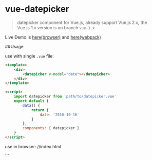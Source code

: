 # vue-datepicker

> datepicker component for Vue.js, already support Vue.js 2.x, the Vue.js 1.x version is on branch `vue-1.x`.


Live Demo is [here(browser)](http://www.showonne.com/vue-datepicker/dist/browser/) and [here(webpack)](http://www.showonne.com/vue-datepicker/dist/webpack/)

##Usage

use with single `.vue` file:

```html
<template>
    <div>
        <datepicker v-model="date"></datepicker>
    </div>
</template>

<script>
    import datepicker from 'path/to/datepicker.vue'
    export default {
        data() {
            return {
                date: '2016-10-16'
            }
        },
        components: { datepicker }
    }
</script>

```
use in browser:
//index.html
<html>
    <script src="path/to/vue.js"></script>
    <script src="path/to/datepicker.js"></script>
    <body>
        <div id="app">
            <datepicker v-model="date"></datepicker>
        </div>
        <script>
            new Vue({
                el: '#app',
                data: {
                    date: '2016-10-16'
                },
                components: { datepicker }
            })
        </script>
    </body>
</html>
```
